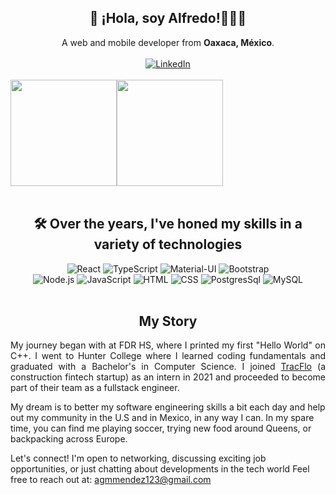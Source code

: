 <h2 align="center">👋 ¡Hola, soy Alfredo!👨🏽‍💻</h2>
<div align="center">
  A web and mobile developer from <strong>Oaxaca, México</strong>.
</div>
<br/>
<div align="center">
  <a href="https://www.linkedin.com/in/alfredogmorales/"><img src="https://img.shields.io/badge/LinkedIn-0077B5?style=for-the-badge&logo=linkedin&logoColor=white" alt="LinkedIn"/></a>
</div>
<br/>

<div style="display: flex; flex-direction: row;" align="center">
 <img height="170" src="https://github-readme-stats.vercel.app/api?username=AlfredoMora06&show_icons=true&hide=stars&theme=transparent" />
 <img height="170" src="https://github-readme-stats.vercel.app/api/top-langs/?username=AlfredoMora06&theme=transparent&layout=donut" />
</div>
<br/>
<h2 align="center">🛠️ Over the years, I've honed my skills in a variety of technologies</h2> 

<div align="center">
  <img src="https://img.shields.io/badge/React-20232A?style=for-the-badge&logo=react&logoColor=61DAFB" alt="React"/>

  <img src="https://img.shields.io/badge/TypeScript-007ACC?style=for-the-badge&logo=typescript&logoColor=white" alt="TypeScript"/>

  <img src="https://img.shields.io/badge/Material%20UI-007FFF?style=for-the-badge&logo=mui&logoColor=white" alt="Material-UI"/>

  <img src="https://img.shields.io/badge/Bootstrap-563D7C?style=for-the-badge&logo=bootstrap&logoColor=white" alt="Bootstrap" />

  <br/>

  <img src="https://img.shields.io/badge/Node%20js-339933?style=for-the-badge&logo=nodedotjs&logoColor=white" alt="Node.js" />

  <img src="https://img.shields.io/badge/JavaScript-323330?style=for-the-badge&logo=javascript&logoColor=F7DF1E" alt="JavaScript" />

  <img src="https://img.shields.io/badge/HTML5-E34F26?style=for-the-badge&logo=html5&logoColor=white" alt="HTML" />

  <img src="https://img.shields.io/badge/CSS3-1572B6?style=for-the-badge&logo=css3&logoColor=white" alt="CSS" />

  <img src="https://img.shields.io/badge/PostgreSQL-316192?style=for-the-badge&logo=postgresql&logoColor=white" alt="PostgresSql" />

  <img src="https://img.shields.io/badge/MySQL-005C84?style=for-the-badge&logo=mysql&logoColor=white" alt="MySQL" />
</div>

<br />

<h2 align="center">My Story</h2> 

<p align="justify">
  My journey began with at FDR HS, where I printed my first "Hello World" on C++. I went to Hunter College where I learned coding fundamentals and graduated with a Bachelor's in Computer Science. I joined <a href="https://www.tracfloapp.com">TracFlo</a> (a construction fintech startup) as an intern in 2021 and proceeded to become part of their team as a fullstack engineer.


  My dream is to better my software engineering skills a bit each day and help out my community in the U.S and in Mexico, in any way I can. In my spare time, you can find me playing soccer, trying new food around Queens, or backpacking across Europe.

  Let's connect! I'm open to networking, discussing exciting job opportunities, or just chatting about developments in the tech world Feel free to reach out at: agmmendez123@gmail.com

</p>

<!--
Here are some ideas to get you started:

- 🔭 I’m currently working on ...
- 🌱 I’m currently learning ...
- 👯 I’m looking to collaborate on ...
- 🤔 I’m looking for help with ...
- 💬 Ask me about ...
- 📫 How to reach me: ...
- 😄 Pronouns: ...
- ⚡ Fun fact: ...
-->
